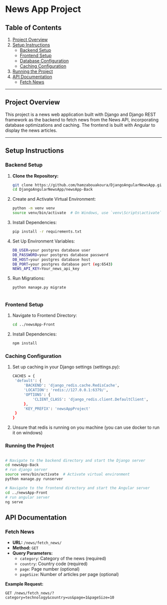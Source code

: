 # News App Project

## Table of Contents

1. [Project Overview](#project-overview)
2. [Setup Instructions](#setup-instructions)
   - [Backend Setup](#backend-setup)
   - [Frontend Setup](#frontend-setup)
   - [Database Configuration](#database-configuration)
   - [Caching Configuration](#caching-configuration)
3. [Running the Project](#Running-Project)
4. [API Documentation](#api-documentation)
   - [Fetch News](#fetch-news)

---

## Project Overview

This project is a news web application built with Django and Django REST framework as the backend to fetch news from the News API, incorporating database optimizations and caching. The frontend is built with Angular to display the news articles.

---

## Setup Instructions

### Backend Setup

1. **Clone the Repository:**
   ```bash
   git clone https://github.com/hamzabouakoura/DjangoAngularNewsApp.git
   cd DjangoAngularNewsApp/newsApp-Back
2. Create and Activate Virtual Environment:
   ```bash
   python -m venv venv
   source venv/bin/activate  # On Windows, use `venv\Scripts\activate`

4. Install Dependencies:
   ```bash
   pip install -r requirements.txt

6. Set Up Environment Variables:
   ```bash
   DB_USER=your postgres database user
   DB_PASSWORD=your postgres database password
   DB_HOST=your postgres database host
   DB_PORT=your postgres database port (eg:6543)
   NEWS_API_KEY=Your_news_api_key
   
8. Run Migrations:
   ```bash
   python manage.py migrate

   

### Frontend Setup
1. Navigate to Frontend Directory:
   ```bash
   cd ../newsApp-Front
3. Install Dependencies:
   ```bash
   npm install


### Caching Configuration
1. Set up caching in your Django settings (settings.py):
   ```bash
   CACHES = {
    'default': {
        'BACKEND': 'django_redis.cache.RedisCache',
        'LOCATION': 'redis://127.0.0.1:6379/',
        'OPTIONS': {
            'CLIENT_CLASS': 'django_redis.client.DefaultClient',
        },
        'KEY_PREFIX': 'newsAppProject'
    }
   }
2. Unsure that redis is running on you machine (you can use docker to run it on windows)


### Running the Project
```bash

# Navigate to the backend directory and start the Django server
cd newsApp-Back
# run django server
source venv/bin/activate  # Activate virtual environment
python manage.py runserver

# Navigate to the frontend directory and start the Angular server
cd ../newsApp-Front
# run angular server
ng serve 

```


## API Documentation



### Fetch News

- **URL:** `/news/fetch_news/`
- **Method:** `GET`
- **Query Parameters:**
  - `category`: Category of the news (required)
  - `country`: Country code (required)
  - `page`: Page number (optional)
  - `pageSize`: Number of articles per page (optional)

**Example Request:**
```http
GET /news/fetch_news/?category=technology&country=us&page=1&pageSize=10







